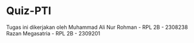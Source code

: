 # Quiz-PTI

Tugas ini dikerjakan oleh
Muhammad Ali Nur Rohman - RPL 2B - 2308238
Razan Megasatria - RPL 2B - 2309201
